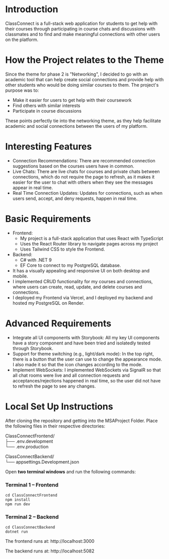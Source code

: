 # Introduction
ClassConnect is a full-stack web application for students to get help with their courses through participating in course chats and discussions with classmates and to find and make meaningful connections with other users on the platform.

# How the Project relates to the Theme
Since the theme for phase 2 is "Networking", I decided to go with an academic tool that can help create social connections and provide help with other students who would be doing similar courses to them. 
The project's purpose was to:
- Make it easier for users to get help with their coursework
- Find others with similar interests
- Participate in course discussions

These points perfectly tie into the networking theme, as they help facilitate academic and social connections between the users of my platform.

# Interesting Features
- Connection Recommendations: There are recommended connection suggestions based on the courses users have in common.
- Live Chats: There are live chats for courses and private chats between connections, which do not require the page to refresh, as it makes it easier for the user to chat with others when they see the messages appear in real time.
- Real Time Connection Updates: Updates for connections, such as when users send, accept, and deny requests, happen in real time.

# Basic Requirements
- Frontend: 
    - My project is a full-stack application that uses React with TypeScript 
    - Uses the React Router library to navigate pages across my project
    - Uses Tailwind CSS to style the Frontend.
- Backend:  
    - C# with .NET 9 
    - EF Core to connect to my PostgreSQL database. 
- It has a visually appealing and responsive UI on both desktop and mobile. 
- I implemented CRUD functionality for my courses and connections, where users can create, read, update, and delete courses and connections.
- I deployed my Frontend via Vercel, and I deployed my backend and hosted my PostgreSQL on Render.

# Advanced Requirements
- Integrate all UI components with Storybook: All my key UI components have a story component and have been tried and isolatedly tested through Storybook.
- Support for theme switching (e.g., light/dark mode): In the top right, there is a button that the user can use to change the appearance mode. I also made it so that the icon changes according to the mode.
- Implement WebSockets: I implemented WebSockets via SignalR so that all chat rooms were live and all connection requests and acceptances/rejections happened in real time, so the user did not have to refresh the page to see any changes.

# Local Set Up Instructions
After cloning the repository and getting into the MSAProject Folder.
Place the following files in their respective directories:

ClassConnectFrontend/<br>
├── .env.development <br>
└── .env.production

ClassConnectBackend/ <br>
    └── appsettings.Development.json

Open **two terminal windows** and run the following commands:

### Terminal 1 – Frontend

    cd ClassConnectFrontend
    npm install
    npm run dev

### Terminal 2 – Backend

    cd ClassConnectBackend
    dotnet run


The frontend runs at:
http://localhost:3000

The backend runs at:
http://localhost:5082
